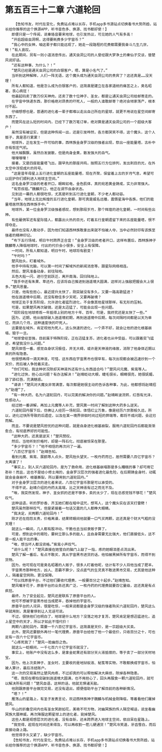 # 第五百三十二章 六道轮回
        【告知书友，时代在变化，免费站点难以长存，手机app多书源站点切换看书大势所趋，站长给你推荐的这个换源APP，听书音色多、换源、找书都好使！】
       即便只是一个传闻，说秦珞音要来地球，也引发热议，可见她的人气有多高！
       “开启超级虫洞啊，这得要耗费多少宇宙币？”
       “我心中的女神，咱这辈子都只能远观了，她走一段路程的花费都需要我奋斗几生几世，唉！”有人哀叹。
       在此期间，另有一则小道消息传出，通天虫洞公司的人曾经跟大梦净土的秦仙子交谈，替楚风说好话。
       “还有这种事，为什么？！”
       “楚风已经是通天虫洞公司的白银客户，嗯，算是小名气了。”
       当听到这种解释，人们一阵无语，这个魔头成为通天虫洞公司的贵宾了？这还真是……没天理！
       所有人都知道，他是怎么成为白银客户的，这简直是建立在各家道统的痛苦之上，臭名昭著，丧心病狂！
       他最起码卖了数万份天神肉，还卖了数十位神子、圣女，都是让通天虫洞公司给邮寄走的。
       在宇宙中快递东西，那价格绝对昂贵的吓死人，一般的人谁敢邮寄？绝对会倾家荡产，根本付不起。
       仔细想想也是，普通的进化者一辈子都难以走出自己所在的星球，就更不用说在星空间邮寄东西了。
       而楚风在这么短的时间内，已经下了数万笔订单，绝对算是通天虫洞公司的一个超级大客户！
       虽然没有被证实，但是这种传闻一出，还是引发哗然，各方都哭笑不得，这个魔头，这个人贩子，真是恶行累累！
       地球外，正在发生一件可怕的事，西林族金身罗汉级的强者出现，祭出一座能量塔，古朴中亦有恢宏气机。
       他大袖飘飘，虽然白发披散，但是肉身金黄，散发强大的血气。
       嗖嗖嗖嗖！
       接着，又是四座能量塔飞出，跟早先的那座共鸣，按照五行方位排列，发出刺目的光，在外太空中浮现成片的符号。
       “这是昔年母星上五行进化皇朝的五座能量塔，现在齐聚，保留着上古的岁月气息，希望可以庇护你们顺利进入地球主空间。”
       这名金身罗汉级的老者开口，眼眸如电，金色肌体，真的宛若黄金铸成，实力非常强大。
       “有劳叔祖。”魏麟开口，他正在调节自身状态。
       见到这一幕的人都很吃惊，尤其是听到五行进化皇朝，不少老人都动容。
       “当年，地球上无比辉煌的五行进化皇朝，那可真是威名远播，震慑星海中各族，他们的能量塔居然落在西林族手中。”
       地球外，某一位金身罗汉级强者感叹，想到那段岁月，那个辉煌的进化皇朝，一时间有些出神。
       有些雇佣军还有星际猎人，都露出火热的目光，盯着五行皇朝遗留下来的五座能量塔，恨不得夺走。
       最终也没有人敢动手，因为他们知道西林族敢拿出来就不怕被人夺，当中必然封印有该族至强者的精神印记。
       “布下五行场域，明日午时跨界正合宜！”金身罗汉级的老者开口，这样布置后，西林族神子魏麟等人降临地球时，付出的代价会小很多，安全上有保障。
       一时间，所有人都知道，明日午时，地球将有剧变！
       “午时吗？”
       楚风抬头，盯着域外。
       他手中持有光脑，可以第一时间了解域外的新闻消息等，跟星际网络相连。
       然后，楚风准备动身，前往陆地。
       五色大船一闪，进行空前跃迁，离开南海，回归陆地上。
       “我手中还有朱果、草还丹，应该将自己推进到逍遥境大圆满，这样对上强敌把握会大上很多。”楚风思量。
       只是，他有些担心，最近提升太快了，刚突破没有多久，又要一路高歌猛进？
       他在逍遥境中后期，还没有稳住多少天呢，又要再破境？
       地球正处于复苏阶段，允许进化者猛烈进化，不会像其他星球那样，有无形的压制。
       可是，如果楚风再次破镜，还是太迅猛了，可能会出现一些问题。
       “现阶段在地球修炼一年抵得上别的地方十年、百年，可是，我终究还是太快了一些。”
       因为，近期，他从枷锁破入逍遥境初期，再到逍遥境中后期，每次间隔时间都是以天为单位，而非几个月，这种速度快的吓死人。
       这要是在域外，肯定视他为死人，这么快速的进化，一个弄不好，就会让他的进化根基崩塌，毁于一旦。
       “地球曾经至强，目前属于特殊阶段，正在迅猛复苏，进化者也从中受益，可以跟着突飞猛进，希望我没什么问题。”
       楚风体悟一番，感觉自身状况极佳，并无大碍，或许是天神液的缘故，消除了他身体近期以来的所有隐患。
       他很想再得一滴天神液，可惜，这东西在宇宙黑市也很罕有，每次出现都会被迅速炒到一个天价，而后被人争抢着买走。
       “你们可知，我这种状况除却天神液外还有什么东西适合吗？”楚风问元魔、紫鸾等人。
       “进化过快，担心出问题？有办法解决！”赵晴眨动大眼，睫毛很长，眼睛很亮，她很妩媚，舔了舔红唇，充满魅惑。
       “请讲！”楚风对大魔女非常满意，每次都是她很主动的告诉各种事，为此，他都想将赵晴招为“助理”了。
       “有一种大药，名为六道轮回丹，可以完美的解决你的问题。”赵晴眸波流转，红唇有光泽，性感动人。
       经过她一番讲解，再加上元魔等人补充，楚风第一时间了解到这种大药多么逆天。
       六道轮回丹服下后，仿佛让人经历一场轮回，体悟红尘万象，像是经历六世那般久远，所以，进化过快所导致的后遗症，以及在某一境界徘徊时间过短的弊端等，都将不成问题，会迎刃而解。
       而且，不要说是楚风担忧的这种问题，就是自身进化根基崩裂，服用六道轮回丹后都能渐渐愈合，有彻底养好的可能性。
       “这种大药，还真是逆天！”楚风赞叹。
       然后，当他听到价格时，却是一阵石化，彻底被惊呆在那里。
       “多少宇宙币？！”他不相信的再次问了一遍。
       “八百亿宇宙币！”赵晴告知。
       看到元魔、紫鸾、展鹤等人点头，楚风抬头望天，一枚丹药而已，居然需要八百亿宇宙币？太离谱了！
       “事实上，别人买六道轮回丹，是为了救命用，进化根基崩塌那是多么糟糕的事？却可用它弥补！而且，这也不是给小修士用的，金身罗汉层次的强者进化最危险，在后期铸金身时，动辄就会金身崩坏，根基撕裂，所以要用到六道轮回丹。”
       对于金身罗汉层次的进化者来说，八百亿宇宙币那是可以承受的。
       不得不说，赵晴介绍的丹药太高端，比之天神液有过之而无不及。
       “唉，我突然发现，神子、圣女抓的还是不够多，卖的太少了，现在总感觉钱不够花！”楚风叹气。
       这种话语，听的罗妙香、齐玉她们都在暗中诅咒，想骂人，这个魔头实在该天打雷劈！
       楚风虽然那样叹气，但是紧接着一句话又震的几人都睁大眼睛。
       “我决定，买两颗六道轮回丹！”
       刚才还在抱怨太贵，价格离谱，结果转眼间他就要一口气买两颗，这还真是个财大气粗的没天理！
       就这么一瞬间，几人都有股冲动，干脆也去当奴隶贩子算了。
       可是，想到此中的艰险，要树立那么多的敌人，且自身需要无比强大，他们直接低头，这不是一般人能干出的事。
       “唉，想当坏人都没资格。”紫鸾小声叹气。
       “说什么呢？！”楚风直接在她莹白的脑门上敲了一指，疼的她眼泪差点流出来。
       楚风了解一番后，有点不敢买，真从宇宙黑市进货的话，他怕被黑掉所有宇宙币，而得不到货物。
       因为，他可现在可是臭名昭著的人贩子，很多人盯着他呢，估计有不少人将他当成了肥羊。
       宇宙黑市那种地方，凶人、恶霸不算少，没点底气的生灵真不敢进黑市交易，尤其是他这种人，隔着星空网购，更没保障。
       “可以找原兽平台，不过他们要收代理费，一般要百分之十起步。”赵晴告知。
       楚风嘬牙花子，原兽平台的业务还真广泛，一枚丹药的代理费就要百亿量级，这还真是有点疯狂。
       最终，为了安全起见，楚风还是联系了原兽平台的人。
       他可不想被宇宙黑市给当成肥羊，吞掉他的宇宙币。
       原兽平台的人诧异，很是吃惊，一般来说都是金身罗汉级的强者购买六道轮回丹，楚风这么早就用到，真是奢侈到让人无话可说。
       不过，很快他们也明白了，地球是什么地方？没落之地才复苏，楚风肯定是想迅猛进化，追上星空中的天才，所以才如此不惜代价！
       两颗六道轮回丹，需要一千六百亿宇宙币，这简直是天价，是一宗超级大买卖。
       此外，楚风还要额外再付一笔代理费，原兽平台给他了他一个最低价，只收百分之十，可也足有一百六十亿宇宙币。
       “心疼死我了！”楚风一脸幽怨之色。
       就这么一眨眼间，一千七百六十亿宇宙币就没了。
       事实上，他账户中没有这么多，是拿金蛇果还有部分天火液抵偿的，等于卖了一部分天材地宝。
       因为，他上次卖神子、圣女时，主要收的是地狱蚁液、秘笈等实物，不敢都换成宇宙币，怕被人算计，最后冻结账户。
       这一次的交易虽然让楚风肉疼，不过却真的可以帮他解决大麻烦，除掉各种隐患。
       “嗯，我现在哪怕突破到逍遥境大圆满，也不用担心了，回头再服食一颗六道轮回丹，就可以解决所有问题！”楚风自语，这样的话，他就无惧诸天敌。
       他刚跟原兽平台做完交易，还没有退出，顺便借助平台了解目前的各种新情况。
       “嗯？！”
       雁荡山的星路上，有圣子发表言论，欢迎西林族神子魏麟与机械金刚降临，等着看他们屠掉楚风。
       华山的折叠空间内也有圣女笑颜如花，美艳不可方物，对幽冥族的传人隔空喊话，说坐看幽冥族大展神威，再次降服这颗星球上的进化者，毙掉楚风。
       这些人都是观想层次的进化者，没有自斩，还未跨界进入地球主空间，依旧呆在星路上。
       “我觉得，趁现在时间还来得及，可以再收割一茬儿硬通货！”楚风冷笑道，牙齿雪白，而后直接动身上路。
       他觉得手头又紧了，缺少宇宙币。
       【告知书友，时代在变化，免费站点难以长存，手机app多书源站点切换看书大势所趋，站长给你推荐的这个换源APP，听书音色多、换源、找书都好使！】